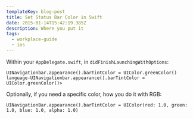 ```yaml
---
templateKey: blog-post
title: Set Status Bar Color in Swift
date: 2015-01-14T15:42:19.385Z
description: Where you put it
tags:
  - workplace-guide
  - ios
---
```

<p>Within your <code>AppDelegate.swift</code>, in <code>didFinishLaunchingWithOptions</code>:</p>

<pre><code>UINavigationbar.appearance().barTintColor = UIColor.greenColor() language-UINavigationbar.appearance().barTintColor = UIColor.greenColor()></code></pre>

<p>Optionally, if you need a specific color, how you do it with RGB:</p>

<pre><code>UINavigationBar.appearance().barTintColor = UIColor(red: 1.0, green: 1.0, blue: 1.0, alpha: 1.0)</pre></code>
